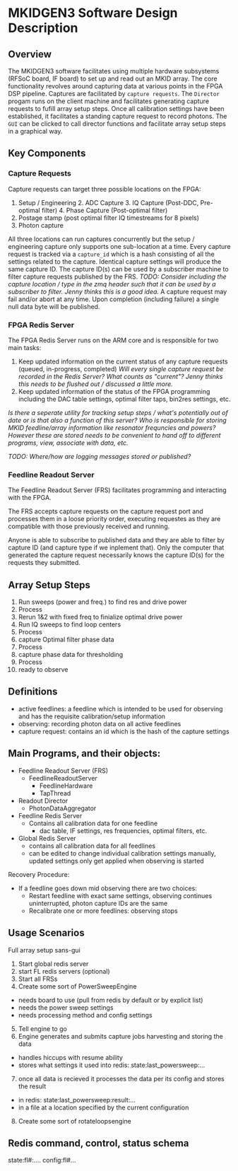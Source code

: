 # MKIDGEN3 Software Design Description

## Overview
The MKIDGEN3 software facilitates using multiple hardware subsystems (RFSoC board, IF board) to set up and read out an MKID array. 
The core functionality revolves around capturing data at various points in the FPGA DSP pipeline.
Captures are facilitated by `capture requests`. The `Director` progam runs on the client machine and facilitates
generating capture requests to fufill array setup steps. Once all calibration settings have been established, it facilitates
a standing capture request to record photons. The `GUI` can be clicked to call director functions and facilitate
array setup steps in a graphical way. 

## Key Components
### Capture Requests
Capture requests can target three possible locations on the FPGA:
1. Setup / Engineering
   2. ADC Capture
   3. IQ Capture (Post-DDC, Pre-optimal filter)
   4. Phase Capture (Post-optimal filter)
2. Postage stamp (post optimal filter IQ timestreams for 8 pixels)
3. Photon capture

All three locations can run captures concurrently but the setup / engineering capture only supports
one sub-location at a time. Every capture request is tracked via a `capture_id` which is a hash consisting
of all the settings related to the capture. Identical capture settings will produce the same capture ID.
The capture ID(s) can be used by a subscriber machine to filter capture requests published by the FRS. 
*TODO: Consider including the capture location / type in the zmq header such that it can be used by a subscriber
to filter. Jenny thinks this is a good idea.* A capture request may fail and/or abort at any time. Upon 
completion (including failure) a single null data byte will be published. 

### FPGA Redis Server
The FPGA Redis Server runs on the ARM core and is responsible for two main tasks:
1. Keep updated information on the current status of any capture requests (queued, in-progress, completed)
*Will every single capture request be recorded in the Redis Server? What counts as "current"?
Jenny thinks this needs to be flushed out / discussed a little more.*
2. Keep updated information of the status of the FPGA programming including the DAC table settings, 
optimal filter taps, bin2res settings, etc.

*Is there a seperate utility for tracking setup steps / what's potentially out of date or is that 
also a function of this server? Who is responsible for storing MKID feedline/array information like 
resonator frequncies and powers? However these are stored needs to be convenient to hand off to different
programs, view, associate with data, etc.*

*TODO: Where/how are logging messages stored or published?*



### Feedline Readout Server
The Feedline Readout Server (FRS) facilitates programming and interacting with the FPGA.

The FRS accepts capture requests on the capture request port and processes them in a loose priority order, executing requestes as they are 
compatible with those previously received and running. 

Anyone is able to subscribe to published data and they are able to filter by capture ID (and capture type if we inplement that). 
Only the computer that generated the capture request necessarily knows the capture ID(s) for the 
requests they submitted.





## Array Setup Steps
1. Run sweeps (power and freq.) to find res and drive power
2. Process
3. Rerun 1&2 with fixed freq to finialize optimal drive power
4. Run IQ sweeps to find loop centers
5. Process
6. capture Optimal filter phase data
7. Process
8. capture phase data for thresholding
9. Process
10. ready to observe

## Definitions
- active feedlines: a feedline which is intended to be used for observing and has the requisite calibration/setup information
- observing: recording photon data on all active feedlines 
- capture request: contains an id which is the hash of the capture settings

## Main Programs, and their objects:
- Feedline Readout Server (FRS)
  - FeedlineReadoutServer
    - FeedlineHardware
    - TapThread
- Readout Director
  - PhotonDataAggregator
- Feedline Redis Server
  - Contains all calibration data for one feedline
    - dac table, IF settings, res frequencies, optimal filters, etc.
- Global Redis Server
  - contains all calibration data for all feedlines
  - can be edited to change individual calibration settings manually, updated settings only get applied when observing is started



Recovery Procedure:
- If a feedline goes down mid observing there are two choices:
  - Restart feedline with exact same settings, observing continues uninterrupted, photon capture IDs are the same
  - Recalibrate one or more feedlines: observing stops 

## Usage Scenarios 

Full array setup sans-gui
1. Start global redis server
2. start FL redis servers (optional)
3. Start all FRSs
4. Create some sort of PowerSweepEngine
  - needs board to use (pull from redis by default or by explicit list)
  - needs the power sweep settings
  - needs processing method and config settings
5. Tell engine to go
6. Engine generates and submits capture jobs harvesting and storing the data
  - handles hiccups with resume ability
  - stores what settings it used into redis: state:last_powersweep:...
7. once all data is recieved it processes the data per its config and stores the result 
  - in redis: state:last_powersweep:result:...
  - in a file at a location specified by the current configuration
8. Create some sort of rotateloopsengine

## Redis command, control, status schema
state:fl#:....
config:fl#...

